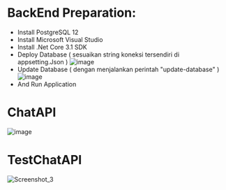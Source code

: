# BackEnd Preparation:
* Install PostgreSQL 12
* Install Microsoft Visual Studio
* Install .Net Core 3.1 SDK
* Deploy Database ( sesuaikan string koneksi tersendiri di appsetting.Json ) 
![image](https://user-images.githubusercontent.com/62400666/183267845-44d2f89f-0d8c-43d5-aebd-ad35f6a4fd58.png)
* Update Database ( dengan menjalankan perintah "update-database" )
![image](https://user-images.githubusercontent.com/62400666/183267907-4fb3bdd4-4a09-4b63-9304-09fe616b04fb.png)
* And Run Application

# ChatAPI
![image](https://user-images.githubusercontent.com/62400666/183262888-1cf9d96d-cdfe-4bbc-b2d7-747751dab05d.png)
# TestChatAPI
![Screenshot_3](https://user-images.githubusercontent.com/62400666/183267309-c92bd36a-d0e0-4e57-afef-ea9b24310fc5.png)
